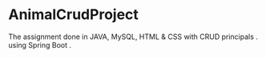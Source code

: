 # AnimalCrudProject
The assignment done in JAVA, MySQL, HTML &amp; CSS with CRUD principals . using Spring Boot .
